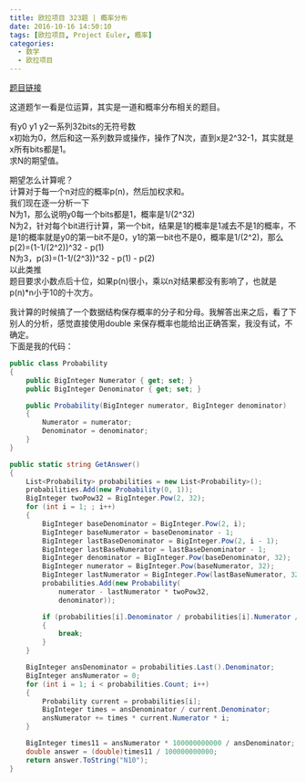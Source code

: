 ```yaml
---
title: 欧拉项目 323题 | 概率分布
date: 2016-10-16 14:50:10
tags: [欧拉项目, Project Euler, 概率]
categories:
  - 数学
  - 欧拉项目
---
```

[题目链接](https://projecteuler.net/problem=323)

这道题乍一看是位运算，其实是一道和概率分布相关的题目。

有y0 y1 y2一系列32bits的无符号数  
x初始为0，然后和这一系列数异或操作，操作了N次，直到x是2^32-1，其实就是x所有bits都是1。  
求N的期望值。

期望怎么计算呢？  
计算对于每一个n对应的概率p(n)，然后加权求和。  
我们现在逐一分析一下  
N为1，那么说明y0每一个bits都是1，概率是1/(2^32)  
N为2，针对每个bit进行计算，第一个bit，结果是1的概率是1减去不是1的概率，不是1的概率就是y0的第一bit不是0，y1的第一bit也不是0，概率是1/(2^2)，那么p(2)=(1-1/(2^2))^32 - p(1)  
N为3，p(3)=(1-1/(2^3))^32 - p(1) - p(2)  
以此类推  
题目要求小数点后十位，如果p(n)很小，乘以n对结果都没有影响了，也就是p(n)\*n小于10的十次方。

我计算的时候搞了一个数据结构保存概率的分子和分母。我解答出来之后，看了下别人的分析，感觉直接使用double 来保存概率也能给出正确答案，我没有试，不确定。  
下面是我的代码：

``` csharp
public class Probability
{
    public BigInteger Numerator { get; set; }
    public BigInteger Denominator { get; set; }

    public Probability(BigInteger numerator, BigInteger denominator)
    {
        Numerator = numerator;
        Denominator = denominator;
    }
}

public static string GetAnswer()
{
    List<Probability> probabilities = new List<Probability>();
    probabilities.Add(new Probability(0, 1));
    BigInteger twoPow32 = BigInteger.Pow(2, 32);
    for (int i = 1; ; i++)
    {
        BigInteger baseDenominator = BigInteger.Pow(2, i);
        BigInteger baseNumerator = baseDenominator - 1;
        BigInteger lastBaseDenominator = BigInteger.Pow(2, i - 1);
        BigInteger lastBaseNumerator = lastBaseDenominator - 1;
        BigInteger denominator = BigInteger.Pow(baseDenominator, 32);
        BigInteger numerator = BigInteger.Pow(baseNumerator, 32);
        BigInteger lastNumerator = BigInteger.Pow(lastBaseNumerator, 32);
        probabilities.Add(new Probability(
            numerator - lastNumerator * twoPow32,
            denominator));

        if (probabilities[i].Denominator / probabilities[i].Numerator / i > BigInteger.Pow(10, 12))
        {
            break;
        }
    }

    BigInteger ansDenominator = probabilities.Last().Denominator;
    BigInteger ansNumerator = 0;
    for (int i = 1; i < probabilities.Count; i++)
    {
        Probability current = probabilities[i];
        BigInteger times = ansDenominator / current.Denominator;
        ansNumerator += times * current.Numerator * i;
    }

    BigInteger times11 = ansNumerator * 100000000000 / ansDenominator;
    double answer = (double)times11 / 100000000000;
    return answer.ToString("N10");
}
```